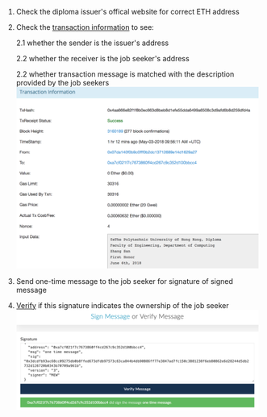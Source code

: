 1.  Check the diploma issuer's offical website for correct ETH address

2.  Check the [transaction information](https://ropsten.etherscan.io/tx/0x4aa666e82f1f8b0ec663d8beb8d1efe55dda6499a6508c3d9afd6b8d259dfd4a) to see:

  
    2.1 whether the sender is the issuer's address
  
    2.2 whether the receiver is the job seeker's address
  
    2.2 whether transaction message is matched with the description provided by the job seekers
    ![tx-info](tx-info.png)
  
  
3.  Send one-time message to the job seeker for signature of signed message

4.  [Verify](https://www.myetherwallet.com/signmsg.html) if this signature indicates the ownership of the job seeker 
  ![valid-addr](valid-addr.png)

    


